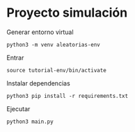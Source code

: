 # Proyecto simulación

Generar entorno virtual
```
python3 -m venv aleatorias-env   
```

Entrar
```
source tutorial-env/bin/activate  
```

Instalar dependencias
```
python3 pip install -r requirements.txt
```

Ejecutar

```
python3 main.py
```
